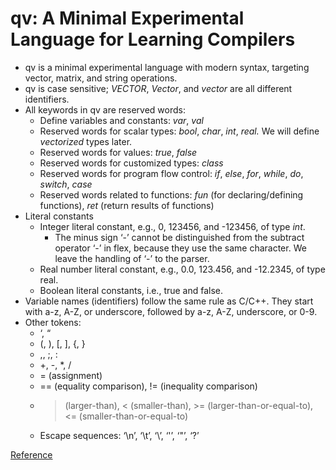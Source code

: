 # qv: A Minimal Experimental Language for Learning Compilers

- qv is a minimal experimental language with modern syntax, targeting vector, matrix, and string operations.
- qv is case sensitive; *VECTOR*, *Vector*, and *vector* are all different identifiers.
- All keywords in qv are reserved words:
    - Define variables and constants: *var*, *val*
    - Reserved words for scalar types: *bool*, *char*, *int*, *real.* We will define *vectorized* types later.
    - Reserved words for values: *true*, *false*
    - Reserved words for customized types: *class*
    - Reserved words for program flow control: *if*, *else*, *for*, *while*, *do*, *switch*, *case*
    - Reserved words related to functions: *fun* (for declaring/defining functions), *ret* (return results of functions)
- Literal constants
    - Integer literal constant, e.g., 0, 123456, and -123456, of type *int*.
        - The minus sign ‘-’ cannot be distinguished from the subtract operator ‘-’ in flex, because they use the same character. We leave the handling of ‘-’ to the parser.
    - Real number literal constant, e.g., 0.0, 123.456, and -12.2345, of type real.
    - Boolean literal constants, i.e., true and false.
- Variable names (identifiers) follow the same rule as C/C++. They start with a-z, A-Z, or underscore, followed by a-z, A-Z, underscore, or 0-9.
- Other tokens:
    - ‘, “
    - (, ), [, ], {, }
    - ,, ;, :
    - +, -, *, /
    - = (assignment)
    - == (equality comparison), != (inequality comparison)
    - > (larger-than), < (smaller-than), >= (larger-than-or-equal-to), <= (smaller-than-or-equal-to)
    - Escape sequences: ‘\n’, ‘\t’, ‘\\’, ‘\'’, ‘\"’, ‘\?’

[Reference](https://yummy-request-a1a.notion.site/qv-A-Minimal-Experimental-Language-for-Learning-Compilers-f5a613b4eecf41e890c4560cc065812f)
